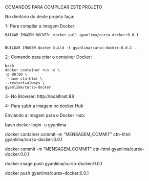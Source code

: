 
COMANDOS PARA COMPILCAR ESTE PROJETO

No diretório do deste projeto faça:

1- Para compilar a imagem Docker:
 
    BAIXAR IMAGEM DOCKER: docker pull gyanlima/curso-docker:0.0.1 


    BUILDAR IMAGEM docker build -t gyanlima/curso-docker:0.0.1 .

 
2- Comando para criar o conteiner Docker:
 
    bash
    docker container run -d \
    -p 88:80 \
    --name ctn-html \
    --restart=always \
    gyanlima/curso-docker


3- No Browser: 
    http://localhost:88


4- Para subir a imagem no docker Hub

Enviando a imagem para o Docker Hub:
 
bash
docker login -u gyanlima
  
docker container commit -m "MENSAGEM_COMMIT" ctn-html gyanlima/curso-docker:0.0.1


docker commit -m "MENSAGEM_COMMIT" ctn-html gyanlima/curso-docker:0.0.1

docker image push gyanlima/curso-docker:0.0.1


docker push gyanlima/curso-docker:0.0.1